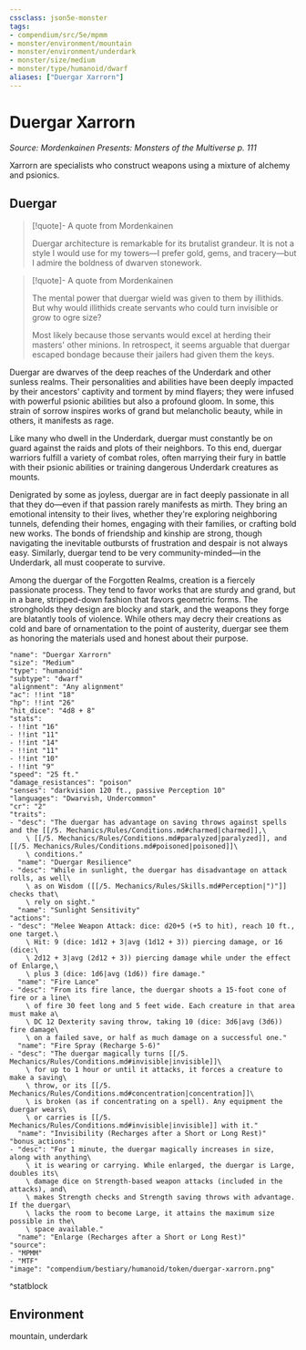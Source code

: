 ```yaml
---
cssclass: json5e-monster
tags:
- compendium/src/5e/mpmm
- monster/environment/mountain
- monster/environment/underdark
- monster/size/medium
- monster/type/humanoid/dwarf
aliases: ["Duergar Xarrorn"]
---
```

# Duergar Xarrorn
*Source: Mordenkainen Presents: Monsters of the Multiverse p. 111*  

Xarrorn are specialists who construct weapons using a mixture of alchemy and psionics.

## Duergar

> [!quote]- A quote from Mordenkainen  
> 
> Duergar architecture is remarkable for its brutalist grandeur. It is not a style I would use for my towers—I prefer gold, gems, and tracery—but I admire the boldness of dwarven stonework.

> [!quote]- A quote from Mordenkainen  
> 
> The mental power that duergar wield was given to them by illithids. But why would illithids create servants who could turn invisible or grow to ogre size?
> 
> Most likely because those servants would excel at herding their masters' other minions. In retrospect, it seems arguable that duergar escaped bondage because their jailers had given them the keys.

Duergar are dwarves of the deep reaches of the Underdark and other sunless realms. Their personalities and abilities have been deeply impacted by their ancestors' captivity and torment by mind flayers; they were infused with powerful psionic abilities but also a profound gloom. In some, this strain of sorrow inspires works of grand but melancholic beauty, while in others, it manifests as rage.

Like many who dwell in the Underdark, duergar must constantly be on guard against the raids and plots of their neighbors. To this end, duergar warriors fulfill a variety of combat roles, often marrying their fury in battle with their psionic abilities or training dangerous Underdark creatures as mounts.

Denigrated by some as joyless, duergar are in fact deeply passionate in all that they do—even if that passion rarely manifests as mirth. They bring an emotional intensity to their lives, whether they're exploring neighboring tunnels, defending their homes, engaging with their families, or crafting bold new works. The bonds of friendship and kinship are strong, though navigating the inevitable outbursts of frustration and despair is not always easy. Similarly, duergar tend to be very community-minded—in the Underdark, all must cooperate to survive.

Among the duergar of the Forgotten Realms, creation is a fiercely passionate process. They tend to favor works that are sturdy and grand, but in a bare, stripped-down fashion that favors geometric forms. The strongholds they design are blocky and stark, and the weapons they forge are blatantly tools of violence. While others may decry their creations as cold and bare of ornamentation to the point of austerity, duergar see them as honoring the materials used and honest about their purpose.

```statblock
"name": "Duergar Xarrorn"
"size": "Medium"
"type": "humanoid"
"subtype": "dwarf"
"alignment": "Any alignment"
"ac": !!int "18"
"hp": !!int "26"
"hit_dice": "4d8 + 8"
"stats":
- !!int "16"
- !!int "11"
- !!int "14"
- !!int "11"
- !!int "10"
- !!int "9"
"speed": "25 ft."
"damage_resistances": "poison"
"senses": "darkvision 120 ft., passive Perception 10"
"languages": "Dwarvish, Undercommon"
"cr": "2"
"traits":
- "desc": "The duergar has advantage on saving throws against spells and the [[/5. Mechanics/Rules/Conditions.md#charmed|charmed]],\
    \ [[/5. Mechanics/Rules/Conditions.md#paralyzed|paralyzed]], and [[/5. Mechanics/Rules/Conditions.md#poisoned|poisoned]]\
    \ conditions."
  "name": "Duergar Resilience"
- "desc": "While in sunlight, the duergar has disadvantage on attack rolls, as well\
    \ as on Wisdom ([[/5. Mechanics/Rules/Skills.md#Perception|")"]] checks that\
    \ rely on sight."
  "name": "Sunlight Sensitivity"
"actions":
- "desc": "Melee Weapon Attack: dice: d20+5 (+5 to hit), reach 10 ft., one target.\
    \ Hit: 9 (dice: 1d12 + 3|avg (1d12 + 3)) piercing damage, or 16 (dice:\
    \ 2d12 + 3|avg (2d12 + 3)) piercing damage while under the effect of Enlarge,\
    \ plus 3 (dice: 1d6|avg (1d6)) fire damage."
  "name": "Fire Lance"
- "desc": "From its fire lance, the duergar shoots a 15-foot cone of fire or a line\
    \ of fire 30 feet long and 5 feet wide. Each creature in that area must make a\
    \ DC 12 Dexterity saving throw, taking 10 (dice: 3d6|avg (3d6)) fire damage\
    \ on a failed save, or half as much damage on a successful one."
  "name": "Fire Spray (Recharge 5-6)"
- "desc": "The duergar magically turns [[/5. Mechanics/Rules/Conditions.md#invisible|invisible]]\
    \ for up to 1 hour or until it attacks, it forces a creature to make a saving\
    \ throw, or its [[/5. Mechanics/Rules/Conditions.md#concentration|concentration]]\
    \ is broken (as if concentrating on a spell). Any equipment the duergar wears\
    \ or carries is [[/5. Mechanics/Rules/Conditions.md#invisible|invisible]] with it."
  "name": "Invisibility (Recharges after a Short or Long Rest)"
"bonus_actions":
- "desc": "For 1 minute, the duergar magically increases in size, along with anything\
    \ it is wearing or carrying. While enlarged, the duergar is Large, doubles its\
    \ damage dice on Strength-based weapon attacks (included in the attacks), and\
    \ makes Strength checks and Strength saving throws with advantage. If the duergar\
    \ lacks the room to become Large, it attains the maximum size possible in the\
    \ space available."
  "name": "Enlarge (Recharges after a Short or Long Rest)"
"source":
- "MPMM"
- "MTF"
"image": "compendium/bestiary/humanoid/token/duergar-xarrorn.png"
```
^statblock

## Environment

mountain, underdark